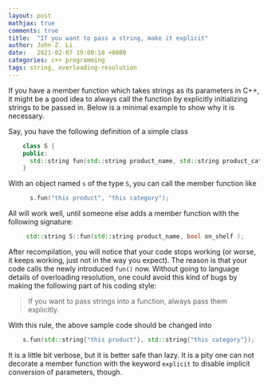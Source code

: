 ```yaml
---
layout: post
mathjax: true
comments: true
title:  "If you want to pass a string, make it explicit"
author: John Z. Li
date:   2021-02-07 19:00:18 +0800
categories: c++ programming
tags: string, overloading-resolution
---
```

If you have a member function which takes strings as its parameters in C++,
it might be a good idea to always call the function by explicitly
initializing strings to be passed in.
Below is a minimal example to show why it is necessary.

Say, you have the following definition of a simple class
```cpp
    class S {
    public:
      std::string fun(std::string product_name, std::string product_category);
    }
```
With an object named `s` of the type `S`, you can call the member function like
```cpp
      s.fun("this product", "this category");
```
All will work well, until someone else adds a member function with the following signature:
```cpp
     std::string S::fun(std::string product_name, bool on_shelf );
```
After recompilation, you will notice that your code stops working
(or worse, it keeps working, just not in the way you expect).
The reason is that your code calls the newly introduced `fun()` now.
Without going to language details of overloading resolution,
one could avoid this kind of bugs by making the following part of his coding style:

>    If you want to pass strings into a function, always pass them  explicitly.

With this rule, the above sample code should be changed into
```cpp
    s.fun(std::string{"this product"}, std::string{"this category"});
```
It is a little bit verbose, but it is better safe than lazy.
It is a pity one can not decorate a member function with the keyword `explicit`
to disable implicit conversion of parameters, though.

